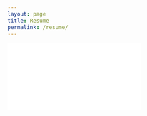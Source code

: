 ```yaml
---
layout: page
title: Resume
permalink: /resume/
---
```


<embed src="/assert/resume-2017-06-22.pdf" type='application/pdf'>